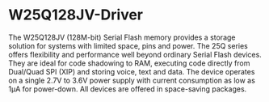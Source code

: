 # W25Q128JV-Driver
The W25Q128JV (128M-bit) Serial Flash memory provides a storage solution for systems with limited space, pins and power. The 25Q series offers flexibility and performance well beyond ordinary Serial Flash devices. They are ideal for code shadowing to RAM, executing code directly from Dual/Quad SPI (XIP) and storing voice, text and data. The device operates on a single 2.7V to 3.6V power supply with current consumption as low as 1µA for power-down. All devices are offered in space-saving packages.
